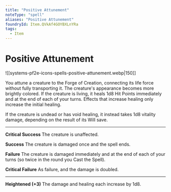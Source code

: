 ```yaml
---
title: "Positive Attunement"
noteType: "spell"
aliases: "Positive Attunement"
foundryId: Item.QVkAf4GOYBXLnYRa
tags:
  - Item
---
```


# Positive Attunement
![[systems-pf2e-icons-spells-positive-attunement.webp|150]]

You attune a creature to the Forge of Creation, connecting its life force without fully transporting it. The creature's appearance becomes more brightly colored. If the creature is living, it heals 1d8 Hit Points immediately and at the end of each of your turns. Effects that increase healing only increase the initial healing.

If the creature is undead or has void healing, it instead takes 1d8 vitality damage, depending on the result of its Will save.

* * *

**Critical Success** The creature is unaffected.

**Success** The creature is damaged once and the spell ends.

**Failure** The creature is damaged immediately and at the end of each of your turns (so twice in the round you Cast the Spell).

**Critical Failure** As failure, and the damage is doubled.

* * *

**Heightened (+3)** The damage and healing each increase by 1d8.
